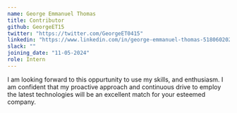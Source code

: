 ```yaml
---
name: George Emmanuel Thomas
title: Contributor
github: GeorgeET15
twitter: "https://twitter.com/GeorgeET0415"
linkedin: "https://www.linkedin.com/in/george-emmanuel-thomas-518060202/"
slack: ""
joining_date: "11-05-2024"
role: Intern
---
```


I am looking forward to this oppurtunity to use my skills, and enthusiasm. I am confident that my proactive approach and continuous drive to employ the latest technologies will be an excellent match for your esteemed company.

